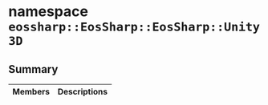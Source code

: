 # namespace `eossharp::EosSharp::EosSharp::Unity3D` 

## Summary

 Members                        | Descriptions                                
--------------------------------|---------------------------------------------

